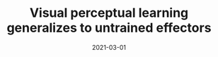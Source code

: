 ---
title: "Visual perceptual learning generalizes to untrained effectors"
collection: publications
permalink: /publication/2021-03-01-vpl_effector
date: 2021-03-01
venue: 'Journal of vision'
paperurl: 'https://jov.arvojournals.org/article.aspx?articleid=2772359'
citation: 'Awada, A., Bakhtiari, S., &amp; Pack, C. C. (2021). Visual perceptual learning generalizes to untrained effectors. Journal of vision, 21(3), 10-10.'
---